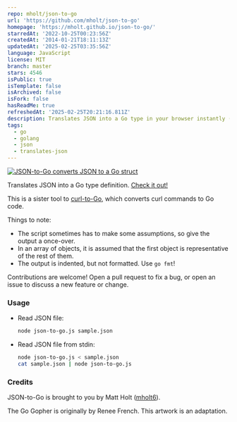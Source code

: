```yaml
---
repo: mholt/json-to-go
url: 'https://github.com/mholt/json-to-go'
homepage: 'https://mholt.github.io/json-to-go/'
starredAt: '2022-10-25T00:23:56Z'
createdAt: '2014-01-21T18:11:13Z'
updatedAt: '2025-02-25T03:35:56Z'
language: JavaScript
license: MIT
branch: master
stars: 4546
isPublic: true
isTemplate: false
isArchived: false
isFork: false
hasReadMe: true
refreshedAt: '2025-02-25T20:21:16.811Z'
description: Translates JSON into a Go type in your browser instantly (original)
tags:
  - go
  - golang
  - json
  - translates-json
---
```


[<img src="https://mholt.github.io/json-to-go/resources/images/json-to-go.png" alt="JSON-to-Go converts JSON to a Go struct"></a>](https://mholt.github.io/json-to-go)

Translates JSON into a Go type definition. [Check it out!](http://mholt.github.io/json-to-go)

This is a sister tool to [curl-to-Go](https://mholt.github.io/curl-to-go), which converts curl commands to Go code.

Things to note:

- The script sometimes has to make some assumptions, so give the output a once-over.
- In an array of objects, it is assumed that the first object is representative of the rest of them.
- The output is indented, but not formatted. Use `go fmt`!

Contributions are welcome! Open a pull request to fix a bug, or open an issue to discuss a new feature or change.

### Usage

- Read JSON file:

  ```sh
  node json-to-go.js sample.json
  ```

- Read JSON file from stdin:

  ```sh
  node json-to-go.js < sample.json
  cat sample.json | node json-to-go.js
  ```

### Credits

JSON-to-Go is brought to you by Matt Holt ([mholt6](https://twitter.com/mholt6)).

The Go Gopher is originally by Renee French. This artwork is an adaptation.
